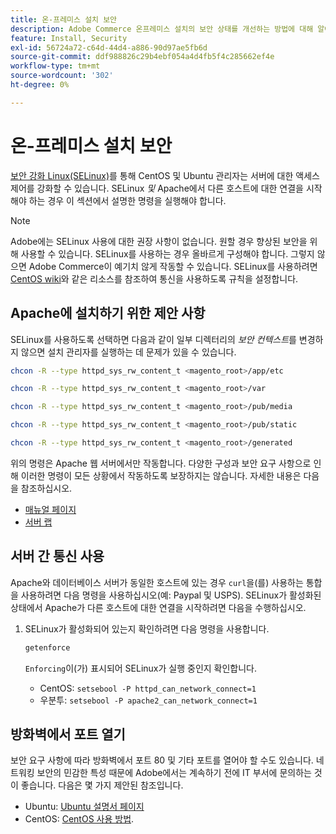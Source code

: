 ```yaml
---
title: 온-프레미스 설치 보안
description: Adobe Commerce 온프레미스 설치의 보안 상태를 개선하는 방법에 대해 알아봅니다.
feature: Install, Security
exl-id: 56724a72-c64d-44d4-a886-90d97ae5fb6d
source-git-commit: ddf988826c29b4ebf054a4d4fb5f4c285662ef4e
workflow-type: tm+mt
source-wordcount: '302'
ht-degree: 0%

---
```


# 온-프레미스 설치 보안

[보안 강화 Linux(SELinux)](https://selinuxproject.org/page/Main_Page)를 통해 CentOS 및 Ubuntu 관리자는 서버에 대한 액세스 제어를 강화할 수 있습니다. SELinux *및* Apache에서 다른 호스트에 대한 연결을 시작해야 하는 경우 이 섹션에서 설명한 명령을 실행해야 합니다.

>[!NOTE]
>
>Adobe에는 SELinux 사용에 대한 권장 사항이 없습니다. 원할 경우 향상된 보안을 위해 사용할 수 있습니다. SELinux를 사용하는 경우 올바르게 구성해야 합니다. 그렇지 않으면 Adobe Commerce이 예기치 않게 작동할 수 있습니다. SELinux를 사용하려면 [CentOS wiki](https://wiki.centos.org/HowTos/SELinux)와 같은 리소스를 참조하여 통신을 사용하도록 규칙을 설정합니다.

## Apache에 설치하기 위한 제안 사항

SELinux를 사용하도록 선택하면 다음과 같이 일부 디렉터리의 *보안 컨텍스트*&#x200B;를 변경하지 않으면 설치 관리자를 실행하는 데 문제가 있을 수 있습니다.

```bash
chcon -R --type httpd_sys_rw_content_t <magento_root>/app/etc
```

```bash
chcon -R --type httpd_sys_rw_content_t <magento_root>/var
```

```bash
chcon -R --type httpd_sys_rw_content_t <magento_root>/pub/media
```

```bash
chcon -R --type httpd_sys_rw_content_t <magento_root>/pub/static
```

```bash
chcon -R --type httpd_sys_rw_content_t <magento_root>/generated
```

위의 명령은 Apache 웹 서버에서만 작동합니다. 다양한 구성과 보안 요구 사항으로 인해 이러한 명령이 모든 상황에서 작동하도록 보장하지는 않습니다. 자세한 내용은 다음을 참조하십시오.

* [매뉴얼 페이지](https://linux.die.net/man/8/httpd_selinux)
* [서버 랩](https://www.serverlab.ca/tutorials/linux/web-servers-linux/configuring-selinux-policies-for-apache-web-servers/)

## 서버 간 통신 사용

Apache와 데이터베이스 서버가 동일한 호스트에 있는 경우 `curl`을(를) 사용하는 통합을 사용하려면 다음 명령을 사용하십시오(예: Paypal 및 USPS).
SELinux가 활성화된 상태에서 Apache가 다른 호스트에 대한 연결을 시작하려면 다음을 수행하십시오.

1. SELinux가 활성화되어 있는지 확인하려면 다음 명령을 사용합니다.

   ```bash
   getenforce
   ```

   `Enforcing`이(가) 표시되어 SELinux가 실행 중인지 확인합니다.

   * CentOS: `setsebool -P httpd_can_network_connect=1`
   * 우분투: `setsebool -P apache2_can_network_connect=1`

## 방화벽에서 포트 열기

보안 요구 사항에 따라 방화벽에서 포트 80 및 기타 포트를 열어야 할 수도 있습니다. 네트워킹 보안의 민감한 특성 때문에 Adobe에서는 계속하기 전에 IT 부서에 문의하는 것이 좋습니다. 다음은 몇 가지 제안된 참조입니다.

* Ubuntu: [Ubuntu 설명서 페이지](https://help.ubuntu.com/community/IptablesHowTo)
* CentOS: [CentOS 사용 방법](https://wiki.centos.org/HowTos%282f%29Network%282f%29IPTables.html).
